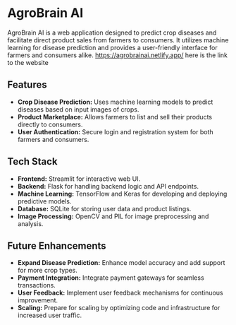 # AgroBrain AI

AgroBrain AI is a web application designed to predict crop diseases and facilitate direct product sales from farmers to consumers. It utilizes machine learning for disease prediction and provides a user-friendly interface for farmers and consumers alike.
https://agrobrainai.netlify.app/ here is the link to the website

## Features

- **Crop Disease Prediction:** Uses machine learning models to predict diseases based on input images of crops.
- **Product Marketplace:** Allows farmers to list and sell their products directly to consumers.
- **User Authentication:** Secure login and registration system for both farmers and consumers.

## Tech Stack

- **Frontend:** Streamlit for interactive web UI.
- **Backend:** Flask for handling backend logic and API endpoints.
- **Machine Learning:** TensorFlow and Keras for developing and deploying predictive models.
- **Database:** SQLite for storing user data and product listings.
- **Image Processing:** OpenCV and PIL for image preprocessing and analysis.

## Future Enhancements

- **Expand Disease Prediction:** Enhance model accuracy and add support for more crop types.
- **Payment Integration:** Integrate payment gateways for seamless transactions.
- **User Feedback:** Implement user feedback mechanisms for continuous improvement.
- **Scaling:** Prepare for scaling by optimizing code and infrastructure for increased user traffic.
